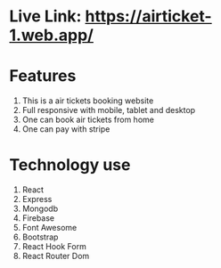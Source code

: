 # Live Link: https://airticket-1.web.app/

# Features

1. This is a air tickets booking website
2. Full responsive with mobile, tablet and desktop
3. One can book air tickets from home
4. One can pay with stripe

# Technology use

1. React
2. Express
3. Mongodb
4. Firebase
5. Font Awesome
6. Bootstrap
7. React Hook Form
8. React Router Dom
